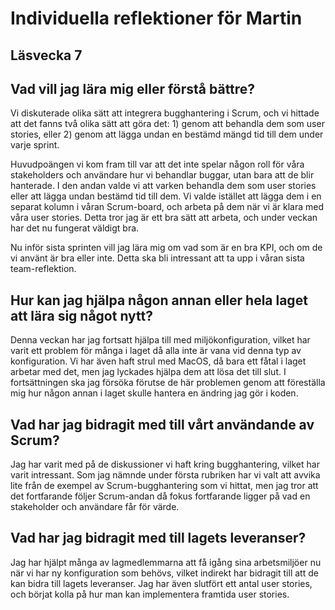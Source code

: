 # Individuella reflektioner för Martin
## Läsvecka 7

## Vad vill jag lära mig eller förstå bättre?
Vi diskuterade olika sätt att integrera bugghantering i Scrum, och vi hittade att det fanns två olika sätt att göra det: 1) genom att behandla dem som user stories, eller 2) genom att lägga undan en bestämd mängd tid till dem under varje sprint. 

Huvudpoängen vi kom fram till var att det inte spelar någon roll för våra stakeholders och användare hur vi behandlar buggar, utan bara att de blir hanterade. I den andan valde vi att varken behandla dem som user stories eller att lägga undan bestämd tid till dem. Vi valde istället att lägga dem i en separat kolumn i våran Scrum-board, och arbeta på dem när vi är klara med våra user stories. Detta tror jag är ett bra sätt att arbeta, och under veckan har det nu fungerat väldigt bra.

Nu inför sista sprinten vill jag lära mig om vad som är en bra KPI, och om de vi använt är bra eller inte. Detta ska bli intressant att ta upp i våran sista team-reflektion.

## Hur kan jag hjälpa någon annan eller hela laget att lära sig något nytt?
Denna veckan har jag fortsatt hjälpa till med miljökonfiguration, vilket har varit ett problem för många i laget då alla inte är vana vid denna typ av konfiguration. Vi har även haft strul med MacOS, då bara ett fåtal i laget arbetar med det, men jag lyckades hjälpa dem att lösa det till slut. I fortsättningen ska jag försöka förutse de här problemen genom att föreställa mig hur någon annan i laget skulle hantera en ändring jag gör i koden.

## Vad har jag bidragit med till vårt användande av Scrum?
Jag har varit med på de diskussioner vi haft kring bugghantering, vilket har varit intressant. Som jag nämnde under första rubriken har vi valt att avvika lite från de exempel av Scrum-bugghantering som vi hittat, men jag tror att det fortfarande följer Scrum-andan då fokus fortfarande ligger på vad en stakeholder och användare får för värde.


## Vad har jag bidragit med till lagets leveranser?
Jag har hjälpt många av lagmedlemmarna att få igång sina arbetsmiljöer nu när vi har ny konfiguration som behövs, vilket indirekt har bidragit till att de kan bidra till lagets leveranser. Jag har även slutfört ett antal user stories, och börjat kolla på hur man kan implementera framtida user stories.
